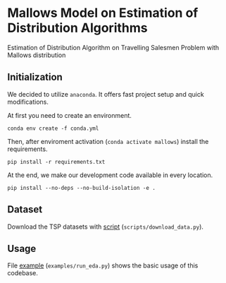 # Mallows Model on Estimation of Distribution Algorithms

Estimation of Distribution Algorithm on Travelling Salesmen Problem with Mallows distribution

## Initialization

We decided to utilize `anaconda`. It offers fast project setup and quick modifications.

At first you need to create an environment.

```shell
conda env create -f conda.yml
```

Then, after enviroment activation (`conda activate mallows`) install the requirements.

```shell
pip install -r requirements.txt
```

At the end, we make our development code available in every location.

```shell
pip install --no-deps --no-build-isolation -e .
```

## Dataset

Download the TSP datasets with [script](./scripts/download_data.py) (`scripts/download_data.py`).

## Usage

File [example](./examples/run_eda.py) (`examples/run_eda.py`) shows the basic usage of this codebase.
